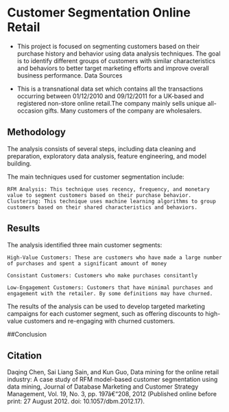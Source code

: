 # Customer Segmentation Online Retail

 * This project is focused on segmenting customers based on their purchase history and behavior using data analysis techniques. The goal is to identify different groups of customers with similar characteristics and behaviors to better target marketing efforts and improve overall business performance.
Data Sources

* This is a transnational data set which contains all the transactions occurring between 01/12/2010 and 09/12/2011 for a UK-based and registered non-store online retail.The company mainly sells unique all-occasion gifts. Many customers of the company are wholesalers.

## Methodology

The analysis consists of several steps, including data cleaning and preparation, exploratory data analysis, feature engineering, and model building.

The main techniques used for customer segmentation include:

    RFM Analysis: This technique uses recency, frequency, and monetary value to segment customers based on their purchase behavior.
    Clustering: This technique uses machine learning algorithms to group customers based on their shared characteristics and behaviors.

## Results

The analysis identified three main customer segments:

    High-Value Customers: These are customers who have made a large number of purchases and spent a significant amount of money

    Consistant Customers: Customers who make purchases consitantly

    Low-Engagement Customers: Customers that have minimal purchases and engagement with the retailer. By some definitions may have churned.  

The results of the analysis can be used to develop targeted marketing campaigns for each customer segment, such as offering discounts to high-value customers and re-engaging with churned customers.

##Conclusion

## Citation
Daqing Chen, Sai Liang Sain, and Kun Guo, Data mining for the online retail industry: A case study of RFM model-based customer segmentation using data mining, Journal of Database Marketing and Customer Strategy Management, Vol. 19, No. 3, pp. 197â€“208, 2012 (Published online before print: 27 August 2012. doi: 10.1057/dbm.2012.17).
